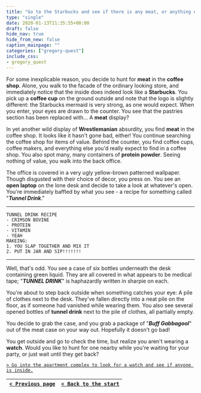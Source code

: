 ```yaml
---
title: "Go to the Starbucks and see if there is any meat, or anything else worth taking with us."
type: "single"
date: 2020-01-13T21:35:55+00:00
draft: false
hide_nav: true
hide_from_new: false
caption_mainpage: ""
categories: ["gregory-quest"]
include_css:
- gregory_quest
---
```


For some inexplicable reason, you decide to hunt for **meat** in the **coffee shop**. Alone, you walk to the facade of the ordinary looking store, and immediately notice that the inside does indeed look like a **Starbucks**. You pick up a **coffee cup** on the ground outside and note that the logo is slightly different: the Starbucks mermaid is very strong, as one would expect. When you enter, your eyes are drawn to the counter. You see that the pastries section has been replaced with... A **meat** display?

In yet another wild display of **Wrestlemanian** absurdity, you find **meat** in the coffee shop. It looks like it hasn't gone bad, either! You continue searching the coffee shop for items of value. Behind the counter, you find coffee cups, coffee makers, and everything else you'd really expect to find in a coffee shop. You also spot many, many containers of **protein powder**. Seeing nothing of value, you walk into the back office.

The office is covered in a very ugly yellow-brown patterned wallpaper. Though disgusted with their choice of decor, you press on. You see an **open laptop** on the lone desk and decide to take a look at whatever's open. You're immediately baffled by what you see - a recipe for something called "***Tunnel Drink***."

---
```
TUNNEL DRINK RECIPE
- CRIMSON BOVINE
- PROTEIN
- VITAMIN
- YEAH
MAKEING:
1. YOU SLAP TOGETHER AND MIX IT
2. PUT IN JAR AND SIP!!!!!!!
```
---

Well, that's odd. You see a case of six bottles underneath the desk containing green liquid. They are all covered in what appears to be medical tape; "***TUNNEL DRINK***" is haphazardly written in sharpie on each. 

You're about to step back outside when something catches your eye: A pile of clothes next to the desk. They've fallen directly into a neat pile on the floor, as if someone had vanished while wearing them. You also see several opened bottles of **tunnel drink** next to the pile of clothes, all partially empty. 

You decide to grab the case, and you grab a package of "***Buff Gabbagool***" out of the meat case on your way out. Hopefully it doesn't go bad! 

You get outside and go to check the time, but realize you aren't wearing a **watch**. Would you like to hunt for one nearby while you're waiting for your party, or just wait until they get back?

[``> Go into the apartment complex to look for a watch and see if anyone is inside.``](../44)

|[``< Previous page``](../42)|[``< Back to the start``](../)|
|---|---|